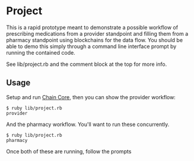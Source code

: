 # Project

This is a rapid prototype meant to demonstrate a possible workflow of
prescribing medications from a provider standpoint and filling them from a
pharmacy standpoint using blockchains for the data flow.  You should be able to
demo this simply through a command line interface prompt by running the
contained code.

See lib/project.rb and the comment block at the top for more info.

## Usage

Setup and run <a href='https://chain.com'>Chain Core</a>, then you can show the
provider workflow:

    $ ruby lib/project.rb
    provider

And the pharmacy workflow.  You'll want to run these concurrently.

    $ ruby lib/project.rb
    pharmacy

Once both of these are running, follow the prompts

